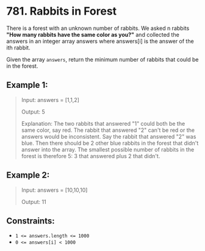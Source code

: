 # 781. Rabbits in Forest

There is a forest with an unknown number of rabbits. We asked n rabbits **"How many rabbits have the same color as you?"** and collected the answers in an integer array answers where answers[i] is the answer of the ith rabbit.

Given the array `answers`, return the minimum number of rabbits that could be in the forest.



## Example 1:

> Input: answers = [1,1,2]
> 
> Output: 5
> 
> Explanation:
> The two rabbits that answered "1" could both be the same color, say red.
> The rabbit that answered "2" can't be red or the answers would be inconsistent.
> Say the rabbit that answered "2" was blue.
> Then there should be 2 other blue rabbits in the forest that didn't answer into the array.
> The smallest possible number of rabbits in the forest is therefore 5: 3 that answered plus 2 that didn't.
## Example 2:

> Input: answers = [10,10,10]
> 
> Output: 11


## Constraints:

- `1 <= answers.length <= 1000`
- `0 <= answers[i] < 1000`